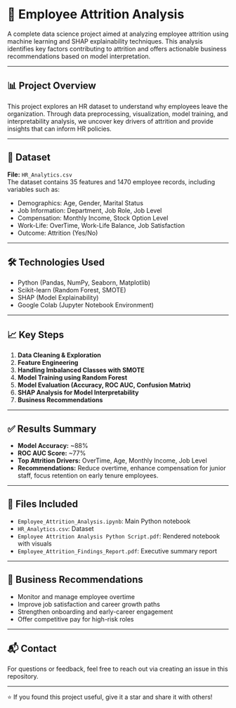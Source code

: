 # 🧠 Employee Attrition Analysis

A complete data science project aimed at analyzing employee attrition using machine learning and SHAP explainability techniques. This analysis identifies key factors contributing to attrition and offers actionable business recommendations based on model interpretation.

---

## 📊 Project Overview

This project explores an HR dataset to understand why employees leave the organization. Through data preprocessing, visualization, model training, and interpretability analysis, we uncover key drivers of attrition and provide insights that can inform HR policies.

---

## 📁 Dataset

**File:** `HR_Analytics.csv`  
The dataset contains 35 features and 1470 employee records, including variables such as:

- Demographics: Age, Gender, Marital Status  
- Job Information: Department, Job Role, Job Level  
- Compensation: Monthly Income, Stock Option Level  
- Work-Life: OverTime, Work-Life Balance, Job Satisfaction  
- Outcome: Attrition (Yes/No)

---

## 🛠️ Technologies Used

- Python (Pandas, NumPy, Seaborn, Matplotlib)
- Scikit-learn (Random Forest, SMOTE)
- SHAP (Model Explainability)
- Google Colab (Jupyter Notebook Environment)

---

## 📈 Key Steps

1. **Data Cleaning & Exploration**
2. **Feature Engineering**
3. **Handling Imbalanced Classes with SMOTE**
4. **Model Training using Random Forest**
5. **Model Evaluation (Accuracy, ROC AUC, Confusion Matrix)**
6. **SHAP Analysis for Model Interpretability**
7. **Business Recommendations**

---

## ✅ Results Summary

- **Model Accuracy:** ~88%  
- **ROC AUC Score:** ~77%  
- **Top Attrition Drivers:** OverTime, Age, Monthly Income, Job Level  
- **Recommendations:** Reduce overtime, enhance compensation for junior staff, focus retention on early tenure employees.

---

## 📂 Files Included

- `Employee_Attrition_Analysis.ipynb`: Main Python notebook
- `HR_Analytics.csv`: Dataset
- `Employee Attrition Analysis Python Script.pdf`: Rendered notebook with visuals
- `Employee_Attrition_Findings_Report.pdf`: Executive summary report

---

## 📌 Business Recommendations

- Monitor and manage employee overtime
- Improve job satisfaction and career growth paths
- Strengthen onboarding and early-career engagement
- Offer competitive pay for high-risk roles

---

## 📬 Contact

For questions or feedback, feel free to reach out via creating an issue in this repository.

---

⭐ If you found this project useful, give it a star and share it with others!
